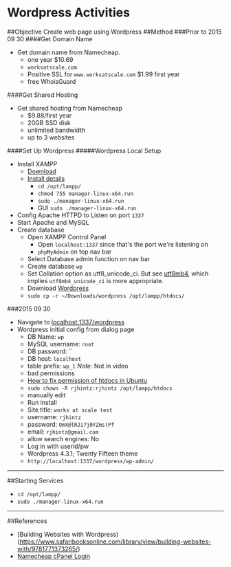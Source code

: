 # Wordpress Activities
##Objective
Create web page using Wordpress
##Method
###Prior to 2015 09 30
####Get Domain Name
* Get domain name from Namecheap.
  * one year $10.69
  * `worksatscale.com`
  * Positive SSL for `www.worksatscale.com` $1.99 first year
  * free WhoisGuard

####Get Shared Hosting
* Get shared hosting from Namecheap
  * $9.88/first year
  * 20GB SSD disk
  * unlimited bandwidth
  * up to 3 websites

####Set Up Wordpress
#####Wordpress Local Setup
* Install XAMPP
  * [Download](https://www.apachefriends.org/download.html)
  * [Install details](https://www.apachefriends.org/faq_linux.html)
    * `cd /opt/lampp/`
    * `chmod 755 manager-linux-x64.run`
    * `sudo ./manager-linux-x64.run`
    * GUI `sudo ./manager-linux-x64.run`
* Config Apache HTTPD to Listen on port `1337`
* Start Apache and MySQL
* Create database
  * Open XAMPP Control Panel
    * Open `localhost:1337` since that's the port we're listening on 
    * `phpMyAdmin` on top nav bar
  * Select Database admin function on nav bar
  * Create database `wp`
  * Set Collation option as utf8_unicode_ci. But see [utf8mb4](https://dev.mysql.com/doc/refman/5.5/en/charset-unicode-utf8mb4.html), which implies `utf8mb4_unicode_ci` is more appropriate.
  * Download [Wordpress](https://wordpress.org/download/)
  * `sudo cp -r ~/Downloads/wordpress /opt/lampp/htdocs/`

###2015 09 30
* Navigate to [localhost:1337/wordpress](http://localhost:1337/wordpress)
* Wordpress initial config from dialog page
  *  DB Name: `wp`
  *  MySQL username: `root`
  *  DB password: ``
  *  DB host: `localhost`
  *  table prefix: `wp_1` *Note:* Not in video
  *  bad permissions
  *  [How to fix permission of htdocs in Ubuntu](http://computernetworkingnotes.com/ubuntu-12-04-tips-and-tricks/how-to-fix-permission-of-htdocs-in-ubuntu.html)
  *  `sudo chown -R rjhintz:rjhintz /opt/lampp/htdocs`
  *  manually edit
  *  Run install
    * Site title: `works at scale test`
    * username: `rjhintz`
    * password: `OmX@lRJi7j0YZms(Pf`
    * email: `rjhintz@gmail.com`
    * allow search engines: No
  * Log in with userid/pw
  * Wordpress 4.3.1; Twenty Fifteen theme
  * `http://localhost:1337/wordpress/wp-admin/`
  

 

-------------------------
##Starting Services
* `cd /opt/lampp/`
* `sudo ./manager-linux-x64.run`

-------------------------
##References
* [Building Websites with Wordpress)(https://www.safaribooksonline.com/library/view/building-websites-with/9781771373265/)
* [Namecheap cPanel Login](https://server118.web-hosting.com:2083/)

